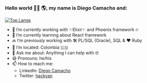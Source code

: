 ### Hello world 👋🏻 🌎, my name is Diego Camacho and:

[![Top Langs](https://github-readme-stats.vercel.app/api/top-langs/?username=hackvan&layout=compact&langs_count=6&show_icons=true&theme=react&hide=HTML)](https://github.com/anuraghazra/github-readme-stats)

- 🔭 I’m currently working with ✨Elixir✨ and Phoenix framework 🔥
- 🌱 I’m currently learning about React framework
- 🔙 I’m previously working with 🛠 PL/SQL (Oracle), SQL & ❤ Ruby
- 📍 I’m located: Colombia 🇨🇴
- 💬 Ask me about: Anything I can help with 🤓
- 😄 Pronouns: he/his
- 📫 How to reach me: 
    - LinkedIn: [Diego Camacho](https://www.linkedin.com/in/hackvan/)
    - Twitter: [hackvan](https://twitter.com/_hackvan)

<!--
**hackvan/hackvan** is a ✨ _special_ ✨ repository because its `README.md` (this file) appears on your GitHub profile.

Here are some ideas to get you started:

- 🔭 I’m currently working on ...
- 🌱 I’m currently learning ...
- 👯 I’m looking to collaborate on ...
- 🤔 I’m looking for help with ...
- 💬 Ask me about ...
- 📫 How to reach me: ...
- 😄 Pronouns: ...
- ⚡ Fun fact: ...
-->
